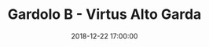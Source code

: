 ---
title: Gardolo B - Virtus Alto Garda
date: 2018-12-22 17:00:00
squadra-a: Virtus Alto Garda
punteggio-a: 
squadra-b: Bc Gardolo B
punteggio-b: 
partite/squadra: under-18-18-19
luogo: Centro Sportivo Trento Nord
categoria: under 18
---